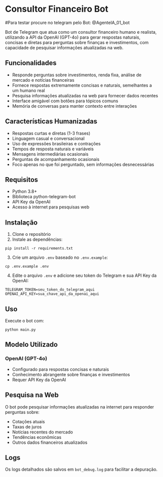 # Consultor Financeiro Bot

#Para testar procure no telegram pelo Bot: @AgenteIA_01_bot

Bot de Telegram que atua como um consultor financeiro humano e realista, utilizando a API da OpenAI (GPT-4o) para gerar respostas naturais, concisas e diretas para perguntas sobre finanças e investimentos, com capacidade de pesquisar informações atualizadas na web.

## Funcionalidades

- Responde perguntas sobre investimentos, renda fixa, análise de mercado e notícias financeiras
- Fornece respostas extremamente concisas e naturais, semelhantes a um humano real
- Pesquisa informações atualizadas na web para fornecer dados recentes
- Interface amigável com botões para tópicos comuns
- Memória de conversas para manter contexto entre interações

## Características Humanizadas

- Respostas curtas e diretas (1-3 frases)
- Linguagem casual e conversacional
- Uso de expressões brasileiras e contrações
- Tempos de resposta naturais e variáveis
- Mensagens intermediárias ocasionais
- Perguntas de acompanhamento ocasionais
- Foco apenas no que foi perguntado, sem informações desnecessárias

## Requisitos

- Python 3.8+
- Biblioteca python-telegram-bot
- API Key da OpenAI
- Acesso à internet para pesquisas web

## Instalação

1. Clone o repositório
2. Instale as dependências:
```
pip install -r requirements.txt
```
3. Crie um arquivo `.env` baseado no `.env.example`:
```
cp .env.example .env
```
4. Edite o arquivo `.env` e adicione seu token do Telegram e sua API Key da OpenAI:
```
TELEGRAM_TOKEN=seu_token_do_telegram_aqui
OPENAI_API_KEY=sua_chave_api_da_openai_aqui
```

## Uso

Execute o bot com:
```
python main.py
```

## Modelo Utilizado

### OpenAI (GPT-4o)
- Configurado para respostas concisas e naturais
- Conhecimento abrangente sobre finanças e investimentos
- Requer API Key da OpenAI

## Pesquisa na Web

O bot pode pesquisar informações atualizadas na internet para responder perguntas sobre:
- Cotações atuais
- Taxas de juros
- Notícias recentes do mercado
- Tendências econômicas
- Outros dados financeiros atualizados

## Logs

Os logs detalhados são salvos em `bot_debug.log` para facilitar a depuração. 
